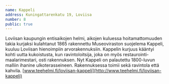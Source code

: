 ```yaml
---
name: Kappeli
address: Kuningattarenkatu 19, Loviisa
number: 8
public: true
---
```

Loviisan kaupungin entisaikojen helmi, aikojen kuluessa hoitamattomuuden takia kurjaksi kulahtanut 1865 rakennettu Museoviraston suojelema Kappeli, kuuluu Loviisan hienoimpiin arvorakennuksiin. Kappelin kurjuus kääntyi kohti uutta kukoistusta, kun ravintoloitsija, joka on myös restaurointi-maalarimestari, osti rakennuksen. Nyt Kappeli on palautettu 1800-luvun malliin ihanine ulkoterasseineen. Rakennuksessa toimii sekä ravintola että kahvila.
[www.teehelmi.fi/loviisan-kappeli](http://www.teehelmi.fi/loviisan-kappeli)

